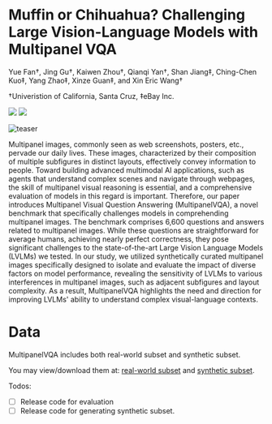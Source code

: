 # Muffin or Chihuahua? Challenging Large Vision-Language Models with Multipanel VQA

Yue Fan†, Jing Gu†, Kaiwen Zhou†, Qianqi Yan†, Shan Jiang‡, Ching-Chen Kuo‡, Yang Zhao‡, Xinze Guan‡, and Xin Eric Wang†

†Univeristion of California, Santa Cruz, ‡eBay Inc.

<a href='https://arxiv.org/abs/2401.15847'><img src='https://img.shields.io/badge/Paper-Arxiv-red'></a> <a href='https://sites.google.com/view/multipanelvqa/home'><img src='https://img.shields.io/badge/Project-Page-green'></a>

![teaser](figs/teaser.png)

Multipanel images, commonly seen as web screenshots, posters, etc., pervade our daily lives. These images, characterized by their composition of multiple subfigures in distinct layouts, effectively convey information to people. Toward building advanced multimodal AI applications, such as agents that understand complex scenes and navigate through webpages, the skill of multipanel visual reasoning is essential, and a comprehensive evaluation of models in this regard is important. Therefore, our paper introduces Multipanel Visual Question Answering (MultipanelVQA), a novel benchmark that specifically challenges models in comprehending multipanel images. The benchmark comprises 6,600 questions and answers related to multipanel images. While these questions are straightforward for average humans, achieving nearly perfect correctness, they pose significant challenges to the state-of-the-art Large Vision Language Models (LVLMs) we tested. In our study, we utilized synthetically curated multipanel images specifically designed to isolate and evaluate the impact of diverse factors on model performance, revealing the sensitivity of LVLMs to various interferences in multipanel images, such as adjacent subfigures and layout complexity. As a result, MultipanelVQA highlights the need and direction for improving LVLMs' ability to understand complex visual-language contexts.

# Data
MultipanelVQA includes both real-world subset and synthetic subset.

You may view/download them at: [real-world subset](https://huggingface.co/datasets/yfan1997/MultipanelVQA_real-world) and [synthetic subset](https://huggingface.co/datasets/yfan1997/MultipanelVQA_synthetic).

Todos:

 - [ ] Release code for evaluation
 - [ ] Release code for generating synthetic subset.
